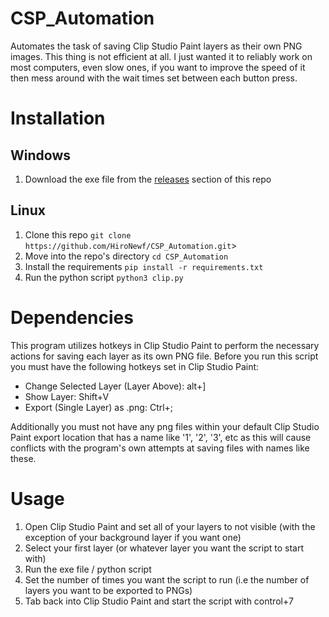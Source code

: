 # CSP_Automation
Automates the task of saving Clip Studio Paint layers as their own PNG images. This thing is not efficient at all. I just wanted it to reliably work on most computers, even slow ones, if you want to improve the speed of it then mess around with the wait times set between each button press. 

# Installation
## Windows
1. Download the exe file from the [releases](https://github.com/HiroNewf/CSP_Automation/releases) section of this repo
## Linux
1. Clone this repo `git clone https://github.com/HiroNewf/CSP_Automation.git`>
2. Move into the repo's directory `cd CSP_Automation`
3. Install the requirements `pip install -r requirements.txt`
4. Run the python script `python3 clip.py`
# Dependencies
This program utilizes hotkeys in Clip Studio Paint to perform the necessary actions for saving each layer as its own PNG file. Before you run this script you must have the following hotkeys set in Clip Studio Paint:
- Change Selected Layer (Layer Above): alt+]
- Show Layer: Shift+V
- Export (Single Layer) as .png: Ctrl+;

Additionally you must not have any png files within your default Clip Studio Paint export location that has a name like '1', '2', '3', etc as this will cause conflicts with the program's own attempts at saving files with names like these.
# Usage
1. Open Clip Studio Paint and set all of your layers to not visible (with the exception of your background layer if you want one)
2. Select your first layer (or whatever layer you want the script to start with)
3. Run the exe file / python script
4. Set the number of times you want the script to run (i.e the number of layers you want to be exported to PNGs)
5. Tab back into Clip Studio Paint and start the script with control+7
